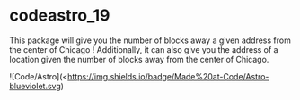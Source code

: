 # codeastro_19

This package will give you the number of blocks away a given address from the center of Chicago ! Additionally, it can also give you the address of a location given the number of blocks away from the center of Chicago.

![Code/Astro](<https://img.shields.io/badge/Made%20at-Code/Astro-blueviolet.svg)
